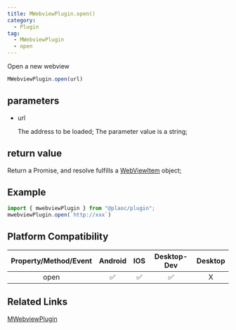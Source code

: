 ```yaml
---
title: MWebviewPlugin.open()
category:
  - Plugin
tag:
  - MWebviewPlugin
  - open
---
```


Open a new webview

```js
MWebviewPlugin.open(url)
```

## parameters

  - url

    The address to be loaded;
    The parameter value is a string;

## return value

  Return a Promise, and resolve fulfills a [WebViewItem](../../interface/webview-item/index.md) object;

## Example
```js
import { mwebviewPlugin } from "@plaoc/plugin";
mwebviewPlugin.open(`http://xxx`)
```

## Platform Compatibility

| Property/Method/Event| Android | IOS | Desktop-Dev | Desktop |
|:--------------------:|:-------:|:---:|:-----------:|:-------:|
| open                 | ✅       | ✅  | ✅         | X       |

## Related Links

[MWebviewPlugin](./index.md)


